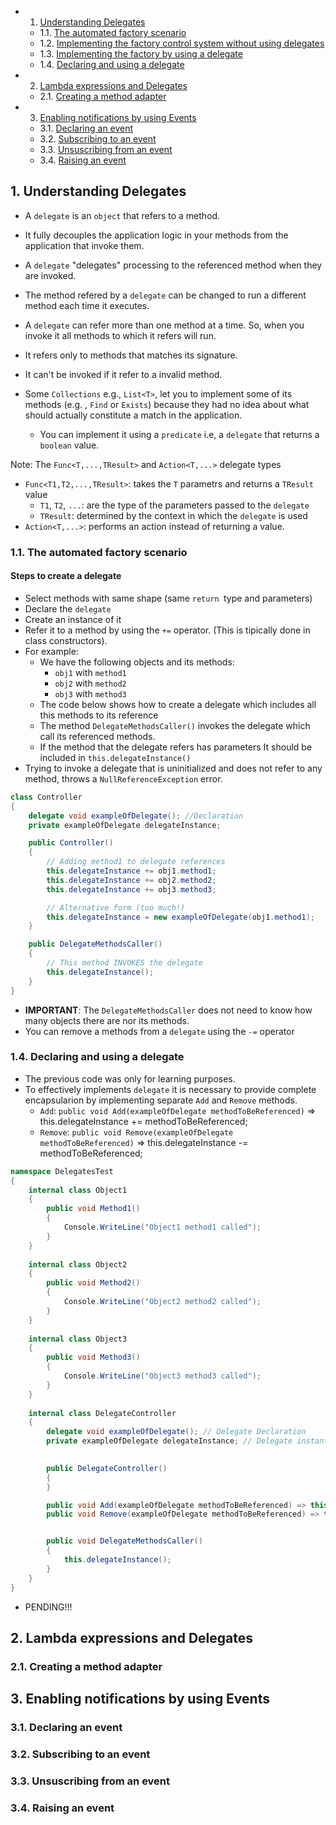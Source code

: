 <!-- vscode-markdown-toc -->
* 1. [Understanding Delegates](#UnderstandingDelegates)
	* 1.1. [The automated factory scenario](#Theautomatedfactoryscenario)
	* 1.2. [Implementing the factory control system without using delegates](#Implementingthefactorycontrolsystemwithoutusingdelegates)
	* 1.3. [Implementing the factory by using a delegate](#Implementingthefactorybyusingadelegate)
	* 1.4. [Declaring and using a delegate](#Declaringandusingadelegate)
* 2. [Lambda expressions and Delegates](#LambdaexpressionsandDelegates)
	* 2.1. [Creating a method adapter](#Creatingamethodadapter)
* 3. [Enabling notifications by using Events](#EnablingnotificationsbyusingEvents)
	* 3.1. [Declaring an event](#Declaringanevent)
	* 3.2. [Subscribing to an event](#Subscribingtoanevent)
	* 3.3. [Unsuscribing from an event](#Unsuscribingfromanevent)
	* 3.4. [Raising an event](#Raisinganevent)

<!-- vscode-markdown-toc-config
	numbering=true
	autoSave=true
	/vscode-markdown-toc-config -->
<!-- /vscode-markdown-toc -->

##  1. <a name='UnderstandingDelegates'></a>Understanding Delegates

- A `delegate` is an `object` that refers to a method.
- It fully decouples the application logic in your methods from the application that invoke them.
- A `delegate` "delegates" processing to the referenced method when they are invoked.
- The method refered by a `delegate` can be changed to run a different method each time it executes.
- A `delegate` can refer more than one method at a time. So, when you invoke it all methods to which it refers will run.
- It refers only to methods that matches its signature.
- It can't be invoked if it refer to a invalid method.

- Some `Collections` e.g., `List<T>`, let you to implement some of its methods (e.g. , `Find` or `Exists`) because they had no idea about what should actually constitute a match in the application.
  - You can implement it using a `predicate` i.e, a `delegate` that returns a `boolean` value. 

Note: The `Func<T,...,TResult>` and `Action<T,...>` delegate types
- `Func<T1,T2,...,TResult>`: takes the `T` parametrs and returns a `TResult` value
  - `T1`, `T2`, `...`: are the type of the parameters passed to the `delegate`
  - `TResult`: determined by the context in which the `delegate`  is used
- `Action<T,...>`: performs an action instead of returning a value.

###  1.1. <a name='Theautomatedfactoryscenario'></a>The automated factory scenario

#### Steps to create a delegate
- Select methods with same shape (same `return `type and parameters)
- Declare the `delegate`
- Create an instance of it
- Refer it to a method by using the `+=` operator. (This is tipically done in class constructors).
- For example:
  - We have the following objects and its methods:
    - `obj1` with `method1`
    - `obj2` with `method2`
    - `obj3` with `method3`
  - The code below shows how to create a delegate which includes all this methods to its reference
  - The method `DelegateMethodsCaller()` invokes the delegate which call its referenced methods.
  - If the method that the delegate refers has parameters It should be included in `this.delegateInstance()`
- Trying to invoke a delegate that is uninitialized and does not refer to any method, throws a `NullReferenceException` error.
  
``` cs 
class Controller
{
	delegate void exampleOfDelegate(); //Declaration
	private exampleOfDelegate delegateInstance;

	public Controller()
	{
		// Adding method1 to delegate references
		this.delegateInstance += obj1.method1;
		this.delegateInstance += obj2.method2;
		this.delegateInstance += obj3.method3;

		// Alternative form (too much!)
		this.delegateInstance = new exampleOfDelegate(obj1.method1);
	}

	public DelegateMethodsCaller()
	{
		// This method INVOKES the delegate
		this.delegateInstance();
	}
}
```
- **IMPORTANT**: The `DelegateMethodsCaller` does not need to know how many objects there are nor its methods.
- You can remove a methods from a `delegate` using the `-=` operator

###  1.4. <a name='Declaringandusingadelegate'></a>Declaring and using a delegate
- The previous code was only for learning purposes.
- To effectively implements `delegate` it is necessary to provide complete encapsularion by implementing separate `Add` and `Remove` methods.
  - `Add`: `public void Add(exampleOfDelegate methodToBeReferenced)` => this.delegateInstance += methodToBeReferenced;
  - `Remove`: `public void Remove(exampleOfDelegate methodToBeReferenced)` => this.delegateInstance -= methodToBeReferenced;

``` cs
namespace DelegatesTest
{
    internal class Object1
    {
        public void Method1() 
        {
            Console.WriteLine("Object1 method1 called");
        }
    }
	
	internal class Object2
    {
        public void Method2()
        {
            Console.WriteLine("Object2 method2 called");
        }
    }
	
	internal class Object3
    {
        public void Method3()
        {
            Console.WriteLine("Object3 method3 called");
        }
    }
	
	internal class DelegateController
    {
        delegate void exampleOfDelegate(); // Delegate Declaration
        private exampleOfDelegate delegateInstance; // Delegate instantiation

        
        public DelegateController()
        {            
        }

		public void Add(exampleOfDelegate methodToBeReferenced) => this.delegateInstance += methodToBeReferenced;
		public void Remove(exampleOfDelegate methodToBeReferenced) => this.delegateInstance -= methodToBeReferenced;


        public void DelegateMethodsCaller()
        {
            this.delegateInstance();
        }
    }
}
```

- PENDING!!!
##  2. <a name='LambdaexpressionsandDelegates'></a>Lambda expressions and Delegates

###  2.1. <a name='Creatingamethodadapter'></a>Creating a method adapter

##  3. <a name='EnablingnotificationsbyusingEvents'></a>Enabling notifications by using Events

###  3.1. <a name='Declaringanevent'></a>Declaring an event

###  3.2. <a name='Subscribingtoanevent'></a>Subscribing to an event

###  3.3. <a name='Unsuscribingfromanevent'></a>Unsuscribing from an event

###  3.4. <a name='Raisinganevent'></a>Raising an event